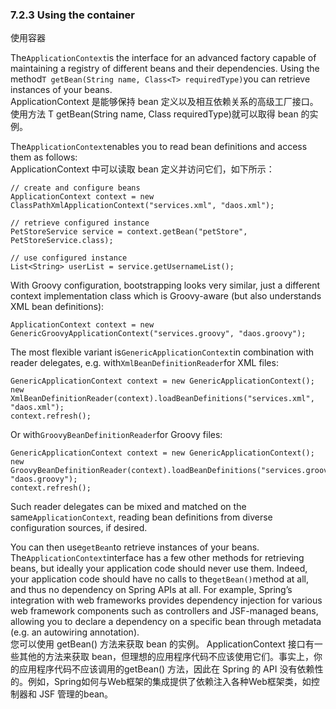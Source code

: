 ### 7.2.3 Using the container

使用容器

The`ApplicationContext`is the interface for an advanced factory capable of maintaining a registry of different beans and their dependencies. Using the method`T getBean(String name, Class<T> requiredType)`you can retrieve instances of your beans.  
ApplicationContext 是能够保持 bean 定义以及相互依赖关系的高级工厂接口。使用方法 T getBean\(String name, Class requiredType\)就可以取得 bean 的实例。

The`ApplicationContext`enables you to read bean definitions and access them as follows:  
ApplicationContext 中可以读取 bean 定义并访问它们，如下所示：

```
// create and configure beans
ApplicationContext context = new ClassPathXmlApplicationContext("services.xml", "daos.xml");

// retrieve configured instance
PetStoreService service = context.getBean("petStore", PetStoreService.class);

// use configured instance
List<String> userList = service.getUsernameList();
```

With Groovy configuration, bootstrapping looks very similar, just a different context implementation class which is Groovy-aware \(but also understands XML bean definitions\):

```
ApplicationContext context = new GenericGroovyApplicationContext("services.groovy", "daos.groovy");
```

The most flexible variant is`GenericApplicationContext`in combination with reader delegates, e.g. with`XmlBeanDefinitionReader`for XML files:

```
GenericApplicationContext context = new GenericApplicationContext();
new XmlBeanDefinitionReader(context).loadBeanDefinitions("services.xml", "daos.xml");
context.refresh();
```

Or with`GroovyBeanDefinitionReader`for Groovy files:

```
GenericApplicationContext context = new GenericApplicationContext();
new GroovyBeanDefinitionReader(context).loadBeanDefinitions("services.groovy", "daos.groovy");
context.refresh();
```

Such reader delegates can be mixed and matched on the same`ApplicationContext`, reading bean definitions from diverse configuration sources, if desired.

You can then use`getBean`to retrieve instances of your beans. The`ApplicationContext`interface has a few other methods for retrieving beans, but ideally your application code should never use them. Indeed, your application code should have no calls to the`getBean()`method at all, and thus no dependency on Spring APIs at all. For example, Spring’s integration with web frameworks provides dependency injection for various web framework components such as controllers and JSF-managed beans, allowing you to declare a dependency on a specific bean through metadata \(e.g. an autowiring annotation\).  
您可以使用 getBean\(\) 方法来获取 bean 的实例。 ApplicationContext 接口有一些其他的方法来获取 bean，但理想的应用程序代码不应该使用它们。事实上，你的应用程序代码不应该调用的getBean\(\) 方法，因此在 Spring 的 API 没有依赖性的。例如，Spring如何与Web框架的集成提供了依赖注入各种Web框架类，如控制器和 JSF 管理的bean。


